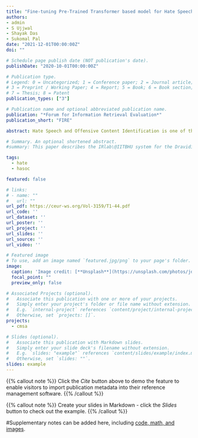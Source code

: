 ```yaml
---
title: "Fine-tuning Pre-Trained Transformer based model for Hate Speech and Offensive Content Identification in English Indo-Aryan and Code-Mixed (English-Hindi) languages"
authors:
- admin
- S Ujjwal
- Shayak Das
- Sukomal Pal
date: "2021-12-01T00:00:00Z"
doi: ""

# Schedule page publish date (NOT publication's date).
publishDate: "2020-10-01T00:00:00Z"

# Publication type.
# Legend: 0 = Uncategorized; 1 = Conference paper; 2 = Journal article;
# 3 = Preprint / Working Paper; 4 = Report; 5 = Book; 6 = Book section;
# 7 = Thesis; 8 = Patent
publication_types: ["3"]

# Publication name and optional abbreviated publication name.
publication: "*Forum for Information Retrieval Evaluation*"
publication_short: "FIRE"

abstract: Hate Speech and Offensive Content Identification is one of the most challenging problem in the natural language processing field, being imposed by the rising presence of this phenomenon in online social media. This paper describes our Transformer-based solutions for identifying offensive language on Twitter in three languages (ie, English, Hindi, and Marathi) and one code mixed (English-Hindi) language, which was employed in Subtask 1A, Subtask 1B and Subtask 2 of the HASOC 2021 shared task. Finally, the highest-scoring models were used for our submissions in the competition, which ranked our IRLab@ IITBHU team 16th of 56, 18th of 37, 13th of 34, 7th of 24, 12th of 25 and 6th of 16 for English Subtask 1A, English Subtask 1B, Hindi Subtask 1A, Hindi Subtask 1B, Marathi Subtask 1A, and English-Hindi Code-Mix Subtask 2 respectively.

# Summary. An optional shortened abstract.
#summary: This paper describes the IRlab\@IITBHU system for the Dravidian-CodeMix - FIRE 2020: Sentiment Analysis for Dravidian Languages pairs Tamil-English (TA-EN) and Malayalam-English (ML-EN) in Code-Mixed text. We submitted three models for sentiment analysis of code-mixed TA-EN and MA-EN datasets. Run-1 was obtained from the BERT and Logistic regression classifier, Run-2 used the DistilBERT and Logistic regression classifier, and Run-3 used the fastText model for producing the results. Run-3 outperformed Run-1 and Run-2 for both the datasets. We obtained an F1-score of 0.58, rank 8/14 in TA-EN language pair and for ML-EN, an F1-score of 0.63 with rank 11/15.

tags:
  - hate
  - hasoc

featured: false

# links:
# - name: ""
#   url: ""
url_pdf: https://ceur-ws.org/Vol-3159/T1-44.pdf
url_code: ''
url_dataset: ''
url_poster: ''
url_project: ''
url_slides: ''
url_source: ''
url_video: ''

# Featured image
# To use, add an image named `featured.jpg/png` to your page's folder. 
image:
  caption: 'Image credit: [**Unsplash**](https://unsplash.com/photos/jdD8gXaTZsc)'
  focal_point: ""
  preview_only: false

# Associated Projects (optional).
#   Associate this publication with one or more of your projects.
#   Simply enter your project's folder or file name without extension.
#   E.g. `internal-project` references `content/project/internal-project/index.md`.
#   Otherwise, set `projects: []`.
projects:
  - cmsa

# Slides (optional).
#   Associate this publication with Markdown slides.
#   Simply enter your slide deck's filename without extension.
#   E.g. `slides: "example"` references `content/slides/example/index.md`.
#   Otherwise, set `slides: ""`.
slides: example
---
```


{{% callout note %}}
Click the *Cite* button above to demo the feature to enable visitors to import publication metadata into their reference management software.
{{% /callout %}}

{{% callout note %}}
Create your slides in Markdown - click the *Slides* button to check out the example.
{{% /callout %}}

#Supplementary notes can be added here, including [code, math, and images](https://wowchemy.com/docs/writing-markdown-latex/).
